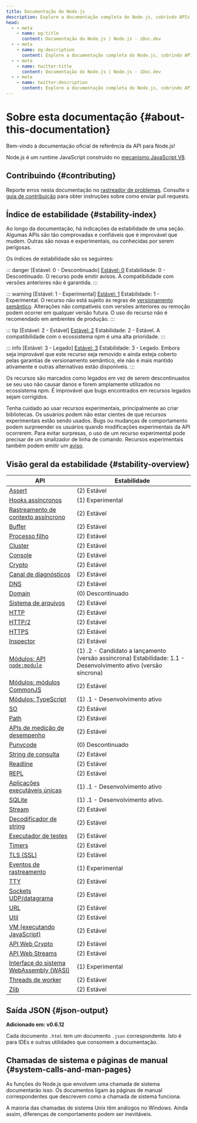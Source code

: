 ```yaml
---
title: Documentação do Node.js
description: Explore a documentação completa do Node.js, cobrindo APIs, módulos e exemplos de uso para ajudar os desenvolvedores a entender e utilizar o Node.js de forma eficaz.
head:
  - - meta
    - name: og:title
      content: Documentação do Node.js | Node.js - iDoc.dev
  - - meta
    - name: og:description
      content: Explore a documentação completa do Node.js, cobrindo APIs, módulos e exemplos de uso para ajudar os desenvolvedores a entender e utilizar o Node.js de forma eficaz.
  - - meta
    - name: twitter:title
      content: Documentação do Node.js | Node.js - iDoc.dev
  - - meta
    - name: twitter:description
      content: Explore a documentação completa do Node.js, cobrindo APIs, módulos e exemplos de uso para ajudar os desenvolvedores a entender e utilizar o Node.js de forma eficaz.
---
```



# Sobre esta documentação {#about-this-documentation}

Bem-vindo à documentação oficial de referência da API para Node.js!

Node.js é um runtime JavaScript construído no [mecanismo JavaScript V8](https://v8.dev/).

## Contribuindo {#contributing}

Reporte erros nesta documentação no [rastreador de problemas](https://github.com/nodejs/node/issues/new). Consulte o [guia de contribuição](https://github.com/nodejs/node/blob/HEAD/CONTRIBUTING.md) para obter instruções sobre como enviar pull requests.

## Índice de estabilidade {#stability-index}

Ao longo da documentação, há indicações da estabilidade de uma seção. Algumas APIs são tão comprovadas e confiáveis que é improvável que mudem. Outras são novas e experimentais, ou conhecidas por serem perigosas.

Os índices de estabilidade são os seguintes:

::: danger [Estável: 0 - Descontinuado]
[Estável: 0](/pt/nodejs/api/documentation#stability-index) Estabilidade: 0 - Descontinuado. O recurso pode emitir avisos. A compatibilidade com versões anteriores não é garantida.
:::

::: warning [Estável: 1 - Experimental]
[Estável: 1](/pt/nodejs/api/documentation#stability-index) Estabilidade: 1 - Experimental. O recurso não está sujeito às regras de [versionamento semântico](https://semver.org/). Alterações não compatíveis com versões anteriores ou remoção podem ocorrer em qualquer versão futura. O uso do recurso não é recomendado em ambientes de produção.
:::

::: tip [Estável: 2 - Estável]
[Estável: 2](/pt/nodejs/api/documentation#stability-index) Estabilidade: 2 - Estável. A compatibilidade com o ecossistema npm é uma alta prioridade.
:::

::: info [Estável: 3 - Legado]
[Estável: 3](/pt/nodejs/api/documentation#stability-index) Estabilidade: 3 - Legado. Embora seja improvável que este recurso seja removido e ainda esteja coberto pelas garantias de versionamento semântico, ele não é mais mantido ativamente e outras alternativas estão disponíveis.
:::

Os recursos são marcados como legados em vez de serem descontinuados se seu uso não causar danos e forem amplamente utilizados no ecossistema npm. É improvável que bugs encontrados em recursos legados sejam corrigidos.

Tenha cuidado ao usar recursos experimentais, principalmente ao criar bibliotecas. Os usuários podem não estar cientes de que recursos experimentais estão sendo usados. Bugs ou mudanças de comportamento podem surpreender os usuários quando modificações experimentais da API ocorrerem. Para evitar surpresas, o uso de um recurso experimental pode precisar de um sinalizador de linha de comando. Recursos experimentais também podem emitir um [aviso](/pt/nodejs/api/process#event-warning).


## Visão geral da estabilidade {#stability-overview}

| API | Estabilidade |
| --- | --- |
| [Assert](/pt/nodejs/api/assert) |<div class="custom-block tip"> (2) Estável </div>|
| [Hooks assíncronos](/pt/nodejs/api/async_hooks) |<div class="custom-block warning"> (1) Experimental </div>|
| [Rastreamento de contexto assíncrono](/pt/nodejs/api/async_context) |<div class="custom-block tip"> (2) Estável </div>|
| [Buffer](/pt/nodejs/api/buffer) |<div class="custom-block tip"> (2) Estável </div>|
| [Processo filho](/pt/nodejs/api/child_process) |<div class="custom-block tip"> (2) Estável </div>|
| [Cluster](/pt/nodejs/api/cluster) |<div class="custom-block tip"> (2) Estável </div>|
| [Console](/pt/nodejs/api/console) |<div class="custom-block tip"> (2) Estável </div>|
| [Crypto](/pt/nodejs/api/crypto) |<div class="custom-block tip"> (2) Estável </div>|
| [Canal de diagnósticos](/pt/nodejs/api/diagnostics_channel) |<div class="custom-block tip"> (2) Estável </div>|
| [DNS](/pt/nodejs/api/dns) |<div class="custom-block tip"> (2) Estável </div>|
| [Domain](/pt/nodejs/api/domain) |<div class="custom-block danger"> (0) Descontinuado </div>|
| [Sistema de arquivos](/pt/nodejs/api/fs) |<div class="custom-block tip"> (2) Estável </div>|
| [HTTP](/pt/nodejs/api/http) |<div class="custom-block tip"> (2) Estável </div>|
| [HTTP/2](/pt/nodejs/api/http2) |<div class="custom-block tip"> (2) Estável </div>|
| [HTTPS](/pt/nodejs/api/https) |<div class="custom-block tip"> (2) Estável </div>|
| [Inspector](/pt/nodejs/api/inspector) |<div class="custom-block tip"> (2) Estável </div>|
| [Módulos: API `node:module`](/pt/nodejs/api/module) |<div class="custom-block warning"> (1) .2 - Candidato a lançamento (versão assíncrona) Estabilidade: 1.1 - Desenvolvimento ativo (versão síncrona) </div>|
| [Módulos: módulos CommonJS](/pt/nodejs/api/modules) |<div class="custom-block tip"> (2) Estável </div>|
| [Módulos: TypeScript](/pt/nodejs/api/typescript) |<div class="custom-block warning"> (1) .1 - Desenvolvimento ativo </div>|
| [SO](/pt/nodejs/api/os) |<div class="custom-block tip"> (2) Estável </div>|
| [Path](/pt/nodejs/api/path) |<div class="custom-block tip"> (2) Estável </div>|
| [APIs de medição de desempenho](/pt/nodejs/api/perf_hooks) |<div class="custom-block tip"> (2) Estável </div>|
| [Punycode](/pt/nodejs/api/punycode) |<div class="custom-block danger"> (0) Descontinuado </div>|
| [String de consulta](/pt/nodejs/api/querystring) |<div class="custom-block tip"> (2) Estável </div>|
| [Readline](/pt/nodejs/api/readline) |<div class="custom-block tip"> (2) Estável </div>|
| [REPL](/pt/nodejs/api/repl) |<div class="custom-block tip"> (2) Estável </div>|
| [Aplicações executáveis únicas](/pt/nodejs/api/single-executable-applications) |<div class="custom-block warning"> (1) .1 - Desenvolvimento ativo </div>|
| [SQLite](/pt/nodejs/api/sqlite) |<div class="custom-block warning"> (1) .1 - Desenvolvimento ativo. </div>|
| [Stream](/pt/nodejs/api/stream) |<div class="custom-block tip"> (2) Estável </div>|
| [Decodificador de string](/pt/nodejs/api/string_decoder) |<div class="custom-block tip"> (2) Estável </div>|
| [Executador de testes](/pt/nodejs/api/test) |<div class="custom-block tip"> (2) Estável </div>|
| [Timers](/pt/nodejs/api/timers) |<div class="custom-block tip"> (2) Estável </div>|
| [TLS (SSL)](/pt/nodejs/api/tls) |<div class="custom-block tip"> (2) Estável </div>|
| [Eventos de rastreamento](/pt/nodejs/api/tracing) |<div class="custom-block warning"> (1) Experimental </div>|
| [TTY](/pt/nodejs/api/tty) |<div class="custom-block tip"> (2) Estável </div>|
| [Sockets UDP/datagrama](/pt/nodejs/api/dgram) |<div class="custom-block tip"> (2) Estável </div>|
| [URL](/pt/nodejs/api/url) |<div class="custom-block tip"> (2) Estável </div>|
| [Util](/pt/nodejs/api/util) |<div class="custom-block tip"> (2) Estável </div>|
| [VM (executando JavaScript)](/pt/nodejs/api/vm) |<div class="custom-block tip"> (2) Estável </div>|
| [API Web Crypto](/pt/nodejs/api/webcrypto) |<div class="custom-block tip"> (2) Estável </div>|
| [API Web Streams](/pt/nodejs/api/webstreams) |<div class="custom-block tip"> (2) Estável </div>|
| [Interface do sistema WebAssembly (WASI)](/pt/nodejs/api/wasi) |<div class="custom-block warning"> (1) Experimental </div>|
| [Threads de worker](/pt/nodejs/api/worker_threads) |<div class="custom-block tip"> (2) Estável </div>|
| [Zlib](/pt/nodejs/api/zlib) |<div class="custom-block tip"> (2) Estável </div>|


## Saída JSON {#json-output}

**Adicionado em: v0.6.12**

Cada documento `.html` tem um documento `.json` correspondente. Isto é para IDEs e outras utilidades que consomem a documentação.

## Chamadas de sistema e páginas de manual {#system-calls-and-man-pages}

As funções do Node.js que envolvem uma chamada de sistema documentarão isso. Os documentos ligam às páginas de manual correspondentes que descrevem como a chamada de sistema funciona.

A maioria das chamadas de sistema Unix têm análogos no Windows. Ainda assim, diferenças de comportamento podem ser inevitáveis.

